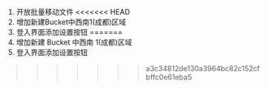 1. 开放批量移动文件
<<<<<<< HEAD
2. 增加新建Bucket中西南1(成都)区域
3. 登入界面添加设置按钮
=======
2. 增加新建 Bucket 中西南 1(成都)区域
3. 登入界面添加设置按钮
>>>>>>> a3c34812de130a3964bc82c152cfbffc0e61eba5
